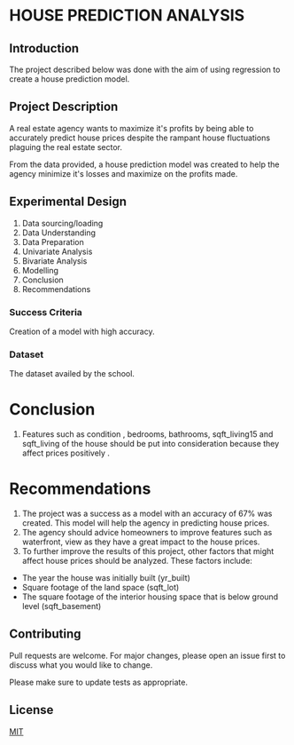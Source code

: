 # HOUSE PREDICTION ANALYSIS
## Introduction
The project described below was done with the aim of using regression to create a house prediction model.

## Project Description

A real estate agency wants to maximize it's profits by being able to accurately predict house prices despite the rampant house fluctuations plaguing the real estate sector.

From the data provided, a house prediction model was created to help the agency minimize it's losses and maximize on the profits made.
## Experimental Design
1. Data sourcing/loading
2. Data Understanding
3. Data Preparation
4. Univariate Analysis
5. Bivariate Analysis
6. Modelling
7. Conclusion
8. Recommendations

### Success Criteria
Creation of a model with high accuracy.
### Dataset
The dataset availed by the school.


# Conclusion
1. Features such as condition , bedrooms, bathrooms, sqft_living15 and sqft_living of the house should be put into consideration because they affect prices positively .

# Recommendations
1. The project was a success as a model with an accuracy of 67% was created. This model will help the agency in predicting house prices.
2. The agency should advice  homeowners to improve features such as waterfront, view as they have a great impact to the house prices.
3. To further improve the results of this project, other factors that might affect house prices should be analyzed. These factors include:
* The year the house was initially built (yr_built)
* Square footage of the land space (sqft_lot)
* The square footage of the interior housing space that is below ground level (sqft_basement)



## Contributing
Pull requests are welcome. For major changes, please open an issue first to discuss what you would like to change.

Please make sure to update tests as appropriate.

## License
[MIT](https://choosealicense.com/licenses/mit/)
